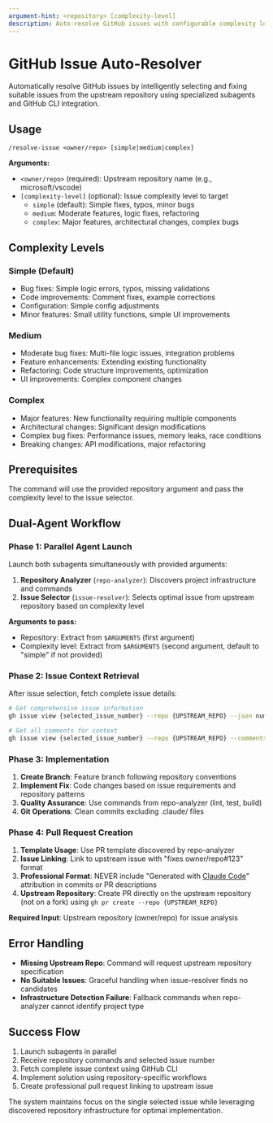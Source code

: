 ```yaml
---
argument-hint: <repository> [complexity-level]
description: Auto-resolve GitHub issues with configurable complexity levels
---
```


# GitHub Issue Auto-Resolver

Automatically resolve GitHub issues by intelligently selecting and fixing suitable issues from the upstream repository using specialized subagents and GitHub CLI integration.

## Usage

```
/resolve-issue <owner/repo> [simple|medium|complex]
```

**Arguments:**
- `<owner/repo>` (required): Upstream repository name (e.g., microsoft/vscode)
- `[complexity-level]` (optional): Issue complexity level to target
  - `simple` (default): Simple fixes, typos, minor bugs
  - `medium`: Moderate features, logic fixes, refactoring
  - `complex`: Major features, architectural changes, complex bugs

## Complexity Levels

### Simple (Default)
- Bug fixes: Simple logic errors, typos, missing validations
- Code improvements: Comment fixes, example corrections
- Configuration: Simple config adjustments
- Minor features: Small utility functions, simple UI improvements

### Medium
- Moderate bug fixes: Multi-file logic issues, integration problems
- Feature enhancements: Extending existing functionality
- Refactoring: Code structure improvements, optimization
- UI improvements: Complex component changes

### Complex
- Major features: New functionality requiring multiple components
- Architectural changes: Significant design modifications
- Complex bug fixes: Performance issues, memory leaks, race conditions
- Breaking changes: API modifications, major refactoring

## Prerequisites

The command will use the provided repository argument and pass the complexity level to the issue selector.

## Dual-Agent Workflow

### Phase 1: Parallel Agent Launch
Launch both subagents simultaneously with provided arguments:
1. **Repository Analyzer** (`repo-analyzer`): Discovers project infrastructure and commands
2. **Issue Selector** (`issue-resolver`): Selects optimal issue from upstream repository based on complexity level

**Arguments to pass:**
- Repository: Extract from `$ARGUMENTS` (first argument)
- Complexity level: Extract from `$ARGUMENTS` (second argument, default to "simple" if not provided)

### Phase 2: Issue Context Retrieval
After issue selection, fetch complete issue details:
```bash
# Get comprehensive issue information
gh issue view {selected_issue_number} --repo {UPSTREAM_REPO} --json number,title,body,author,createdAt,updatedAt,assignees,labels,state,comments

# Get all comments for context
gh issue view {selected_issue_number} --repo {UPSTREAM_REPO} --comments
```

### Phase 3: Implementation
1. **Create Branch**: Feature branch following repository conventions
2. **Implement Fix**: Code changes based on issue requirements and repository patterns
3. **Quality Assurance**: Use commands from repo-analyzer (lint, test, build)
4. **Git Operations**: Clean commits excluding .claude/ files

### Phase 4: Pull Request Creation
1. **Template Usage**: Use PR template discovered by repo-analyzer
2. **Issue Linking**: Link to upstream issue with "fixes owner/repo#123" format
3. **Professional Format**: NEVER include "Generated with [Claude Code](https://claude.ai/code)" attribution in commits or PR descriptions
4. **Upstream Repository**: Create PR directly on the upstream repository (not on a fork) using `gh pr create --repo {UPSTREAM_REPO}`



**Required Input**: Upstream repository (owner/repo) for issue analysis

## Error Handling

- **Missing Upstream Repo**: Command will request upstream repository specification
- **No Suitable Issues**: Graceful handling when issue-resolver finds no candidates
- **Infrastructure Detection Failure**: Fallback commands when repo-analyzer cannot identify project type

## Success Flow

1. Launch subagents in parallel
2. Receive repository commands and selected issue number
3. Fetch complete issue context using GitHub CLI
4. Implement solution using repository-specific workflows
5. Create professional pull request linking to upstream issue

The system maintains focus on the single selected issue while leveraging discovered repository infrastructure for optimal implementation.